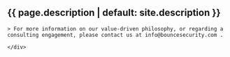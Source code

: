 ---
---

<section id="section-intro" class="evenrow">
	<a id="intro" class="anchor"></a>
	<div class="section-content">
		<h1>{{ page.description | default: site.description }}</h1>
    
    > For more information on our value-driven philosophy, or regarding a consulting engagement, please contact us at info@bouncesecurity.com . 

	</div>
</section>

